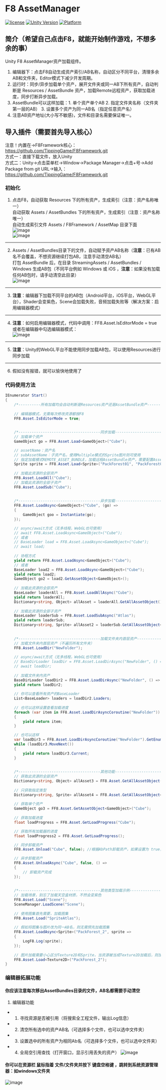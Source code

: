 # F8 AssetManager

[![license](http://img.shields.io/badge/license-MIT-green.svg)](https://opensource.org/licenses/MIT)
[![Unity Version](https://img.shields.io/badge/unity-2021.3.15f1-blue)](https://unity.com)
[![Platform](https://img.shields.io/badge/platform-Win%20%7C%20Android%20%7C%20iOS%20%7C%20Mac%20%7C%20Linux%20%7C%20WebGL-orange)]()

## 简介（希望自己点击F8，就能开始制作游戏，不想多余的事）
Unity F8 AssetManager资产加载组件。
1. 编辑器下：点击F8自动生成资产索引/AB名称，自动区分不同平台，清理多余AB和文件夹，Editor模式下减少开发周期。
2. 运行时：同步/异步加载单个资产，展开文件夹或同一AB下所有资产，自动判断是 Resources / AssetBundle 资产，加载Remote远程资产，获取加载进度，同步打断异步加载。
3. AssetBundle可以这样加载：1. 单个资产单个AB 2. 指定文件夹名称（文件夹第一层的AB） 3. 设置多个资产为同一AB名（指定任意资产名）
4. 注意AB资产地址(大小写不敏感)，文件和目录名需要保证唯一。

## 导入插件（需要首先导入核心）
注意！内置在->F8Framework核心：https://github.com/TippingGame/F8Framework.git  
方式一：直接下载文件，放入Unity  
方式二：Unity->点击菜单栏->Window->Package Manager->点击+号->Add Package from git URL->输入：https://github.com/TippingGame/F8Framework.git

### 初始化

1. 点击F8，自动获取 Resources 下的所有资产，生成索引（注意：资产名称唯一）  
   自动获取 Assets / AssetBundles 下的所有资产，生成索引（注意：资产名称唯一）  
   自动生成索引文件 Assets / F8Framework / AssetMap 目录下面  
   ![image](https://tippinggame-1257018413.cos.ap-guangzhou.myqcloud.com/TippingGame/AssetManager/ui_20240205225637.png)  
   ![image](https://tippinggame-1257018413.cos.ap-guangzhou.myqcloud.com/TippingGame/AssetManager/ui_20240205230012_2.png)
---------------------------------
2. Assets / AssetBundles目录下的文件，自动赋予资产AB名称（**注意**：已有AB名不会覆盖，不想资源继续打包AB，注意手动清空AB名）  
   打包 AssetBundle 后，在目录 StreamingAssets / AssetBundles / Windows 生成AB包（不同平台例如 Windows 或 iOS ，**注意**：如果没有加载任何AB包时，请手动清空此目录）  
   ![image](https://tippinggame-1257018413.cos.ap-guangzhou.myqcloud.com/TippingGame/AssetManager/ui_20240205225815.png)
---------------------------------
3. **注意**：编辑器下加载不同平台的AB包（Android平台，iOS平台，WebGL平台），Shader会变紫色，Scene会加载失败，音频加载失败等（解决方案：启用编辑器模式）
---------------------------------
4. **注意**：如何启用编辑器模式，代码中调用：FF8.Asset.IsEditorMode = true  
   或者在编辑器中勾选编辑器模式：  
   ![image](https://tippinggame-1257018413.cos.ap-guangzhou.myqcloud.com/TippingGame/AssetManager/ui_20251736474182.png)
---------------------------------
5. **注意**：Unity的WebGL平台不能使用同步加载AB包，可以使用Resources进行同步加载
---------------------------------
6. 假如没有报错，就可以愉快地使用了

### 代码使用方法
```C#
IEnumerator Start()
{
    /*----------所有加载均会自动判断是Resources资产还是AssetBundle资产----------*/
    
    // 编辑器模式，无需每次修改资源都按F8
    FF8.Asset.IsEditorMode = true;
    
    
    /*-------------------------------------同步加载-------------------------------------*/
    // 加载单个资产
    GameObject go = FF8.Asset.Load<GameObject>("Cube");

    // assetName：资产名
    // subAssetName：子资产名，使用Multiple模式的Sprite图片则可使用
    // 指定加载模式REMOTE_ASSET_BUNDLE，加载远程AssetBundle资产，需要配置AssetRemoteAddress = "http://127.0.0.1:6789/remote"
    Sprite sprite = FF8.Asset.Load<Sprite>("PackForest01", "PackForest01_12", AssetManager.AssetAccessMode.REMOTE_ASSET_BUNDLE);
    
    // 加载此资源的全部资产
    FF8.Asset.LoadAll("Cube");
    // 加载此资源的全部子资产
    FF8.Asset.LoadSub("Cube");
    
    
    /*-------------------------------------异步加载-------------------------------------*/
    FF8.Asset.LoadAsync<GameObject>("Cube", (go) =>
    {
        GameObject goo = Instantiate(go);
    });

    // async/await方式（无多线程，WebGL也可使用）
    // await FF8.Asset.LoadAsync<GameObject>("Cube");
    // 或者
    // BaseLoader load = FF8.Asset.LoadAsync<GameObject>("Cube");
    // await load;
    
    // 协程方式
    yield return FF8.Asset.LoadAsync<GameObject>("Cube");
    // 或者
    BaseLoader load2 = FF8.Asset.LoadAsync<GameObject>("Cube");
    yield return load2;
    GameObject go2 = load2.GetAssetObject<GameObject>();
    
    // 加载此资源的全部资产
    BaseLoader loaderAll = FF8.Asset.LoadAllAsync("Cube");
    yield return loaderAll;
    Dictionary<string, Object> allAsset = loaderAll.GetAllAssetObject();
    
    // 加载此资源的全部子资产
    BaseLoader loaderSub = FF8.Asset.LoadSubAsync("Atlas");
    yield return loaderSub;
    Dictionary<string, Sprite> allAsset2 = loaderSub.GetAllAssetObject<Sprite>();
    
    
    /*-------------------------------------加载文件夹内首层资产-------------------------------------*/
    // 加载文件夹内首层资产（不遍历所有文件夹）
    FF8.Asset.LoadDir("NewFolder");
    
    // async/await方式（无多线程，WebGL也可使用）
    // BaseDirLoader loadDir = FF8.Asset.LoadDirAsync("NewFolder", () => { });
    // await loadDir;
    
    // 加载文件夹内资产
    BaseDirLoader loadDir2 = FF8.Asset.LoadDirAsync("NewFolder", () => { });
    yield return loadDir2;
    
    // 你可以查看所有资产的BaseLoader
    List<BaseLoader> loaders = loadDir2.Loaders;
    
    // 也可以这样设置查看加载进度
    foreach (var item in FF8.Asset.LoadDirAsyncCoroutine("NewFolder"))
    {
        yield return item;
    }

    // 也可以这样
    var loadDir3 = FF8.Asset.LoadDirAsyncCoroutine("NewFolder").GetEnumerator();
    while (loadDir3.MoveNext())
    {
        yield return loadDir3.Current;
    }
    
    
    /*-------------------------------------其他功能-------------------------------------*/
    // 获取此资源的全部资产
    Dictionary<string, Object> allAsset3 = FF8.Asset.GetAllAssetObject("Cube");
    
    // 只获取指定类型
    Dictionary<string, Sprite> allAsset4 = FF8.Asset.GetAllAssetObject<Sprite>("Atlas");
    
    // 获取单个资产
    GameObject go3 = FF8.Asset.GetAssetObject<GameObject>("Cube");
    
    // 获取加载进度
    float loadProgress = FF8.Asset.GetLoadProgress("Cube");

    // 获取所有加载器的进度
    float loadProgress2 = FF8.Asset.GetLoadProgress();

    // 同步卸载资产
    FF8.Asset.Unload("Cube", false); //根据AbPath卸载资产，如果设置为 true，完全卸载。

    // 异步卸载资产
    FF8.Asset.UnloadAsync("Cube", false, () =>
    {
        // 卸载资产完成
    });
    
    
    /*-------------------------------------其他类型加载示例-------------------------------------*/
    // 加载场景，别忘了加载天空盒材质，不然会变紫色
    FF8.Asset.Load("Scene");
    SceneManager.LoadScene("Scene");
    
    // 使用图集首先需要，加载图集
    FF8.Asset.Load("SpriteAtlas");
    
    // 假如将图集与图片改为同一AB名，则无需预先加载图集
    FF8.Asset.LoadAsync<Sprite>("PackForest_2", sprite =>
    {
        LogF8.Log(sprite);
    });
    
    // 图片加载需要小心区分Texture2D和Sprite，当资源被当成Texture2D加载后，则加载不出Sprite类型
    FF8.Asset.Load<Texture2D>("PackForest_2");
}
```

### 编辑器拓展功能
#### 你应该注意每次移出AssetBundles目录的文件，AB名都需要手动清空
1. 编辑器功能
* 1. 寻找资源是否被引用（将搜索全工程文件，输出Log信息）
* 2. 清空所有选中的资产AB名（可选择多个文件，也可以选中文件夹）
* 3. 设置选中的所有资产为相同Ab名（可选择多个文件，也可以选中文件夹）
* 4. 全局空引用查找（打开窗口，显示引用丢失的资产）
     ![image](https://tippinggame-1257018413.cos.ap-guangzhou.myqcloud.com/TippingGame/AssetManager/ui_20240216212631_2.png)

#### 你可以在资源栏 **鼠标指着** 文件/文件夹并按下 **键盘空格键** ，跳转到系统资源管理器：如windows文件夹
![image](https://tippinggame-1257018413.cos.ap-guangzhou.myqcloud.com/TippingGame/AssetManager/ui_20241112212631.png)  
